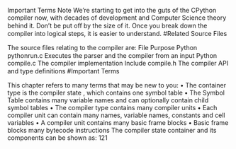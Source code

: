 Important Terms Note We’re starting to get into the guts of the CPython compiler now, with decades of development and Computer Science theory behind it. Don’t be put oﬀ by the size of it. Once you break down the compiler into logical steps, it is easier to understand. 
#Related Source Files 

 The source ﬁles relating to the compiler are: File Purpose Python pythonrun.c Executes the parser and the compiler from an input Python compile.c The compiler implementation Include compile.h The compiler API and type deﬁnitions 
#Important Terms 

 This chapter refers to many terms that may be new to you: • The container type is the  compiler state , which contains one symbol table • The Symbol Table contains many  variable names  and can optionally contain child symbol tables • The compiler type contains many  compiler units • Each compiler unit can contain many names, variable names, constants and cell variables • A compiler unit contains many  basic frame blocks • Basic frame blocks many  bytecode instructions The compiler state container and its components can be shown as: 121